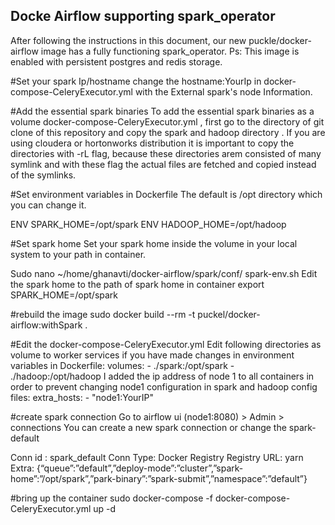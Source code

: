 ## Docke Airflow supporting spark_operator
After following the instructions in this document, our new puckle/docker-airflow image has a  fully functioning spark_operator.
Ps: This image is enabled with persistent postgres and redis storage.

#Set your spark Ip/hostname
change the hostname:YourIp in docker-compose-CeleryExecutor.yml with the External spark's node Information.

#Add the essential spark binaries 
To add the essential spark binaries as a volume docker-compose-CeleryExecutor.yml , first go to the directory of git clone of this repository
and copy the spark and hadoop directory . If you are using cloudera or hortonworks distribution it is important to copy the directories 
with -rL flag, because these directories arem consisted of many symlink and with these flag the actual files are fetched and copied instead
of the symlinks. 

#Set environment variables in Dockerfile
The default is /opt directory which you can change it.

ENV SPARK_HOME=/opt/spark
ENV HADOOP_HOME=/opt/hadoop

#Set spark home
Set your spark home inside the volume in your local system to your path in container.
 
Sudo nano ~/home/ghanavti/docker-airflow/spark/conf/ spark-env.sh
Edit the spark home to the path of spark home in container
export SPARK_HOME=/opt/spark

#rebuild the image 
sudo docker build --rm -t puckel/docker-airflow:withSpark .

#Edit the docker-compose-CeleryExecutor.yml
Edit following directories as volume to worker services if you have made changes in environment variables in Dockerfile:
volumes:
            - ./spark:/opt/spark
            - ./hadoop:/opt/hadoop
I added the ip address of node 1 to all containers in order to prevent changing node1 configuration in spark and hadoop config files:
extra_hosts:
            - "node1:YourIP"
			
#create spark connection
Go to airflow ui (node1:8080) > Admin > connections 
You can create a new spark connection or change the spark-default
 
Conn id : spark_default
Conn Type: Docker Registry
Registry URL: yarn 
Extra: {“queue”:”default”,”deploy-mode”:”cluster”,”spark-home”:”/opt/spark”,”park-binary”:”spark-submit”,”namespace”:”default”}

#bring up the container
sudo docker-compose -f docker-compose-CeleryExecutor.yml up -d



 



